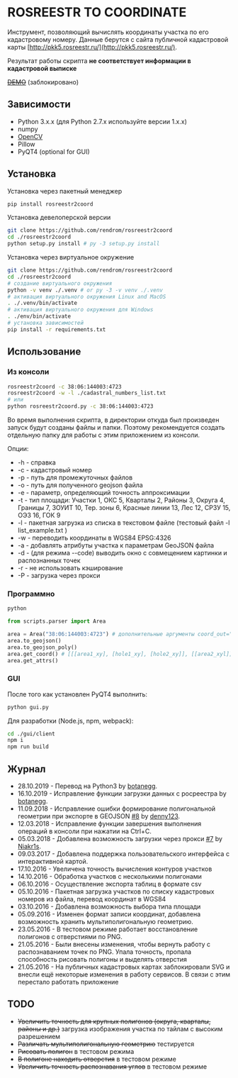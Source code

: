 # ROSREESTR TO COORDINATE

Инструмент, позволяющий вычислять координаты участка по его кадастровому номеру.
Данные берутся с сайта публичной кадастровой карты [http://pkk5.rosreestr.ru/](http://pkk5.rosreestr.ru/).

Результат работы скрипта __не соответствует информации в кадастровой выписке__

~~[DEMO](http://geonote.ru/pkk/)~~ (заблокировано)

## Зависимости

* Python 3.x.x (для Python 2.7.x используйте версии 1.x.x)
* numpy
* [OpenCV](http://opencv.org/)
* Pillow
* PyQT4 (optional for GUI)

## Установка

Установка через пакетный менеджер

```bash
pip install rosreestr2coord
```

Установка девелоперской версии

```bash
git clone https://github.com/rendrom/rosreestr2coord
cd ./rosreestr2coord
python setup.py install # py -3 setup.py install
```

Установка через виртуальное окружение

```bash
git clone https://github.com/rendrom/rosreestr2coord
cd ./rosreestr2coord
# создание виртуального окружения
python -v venv ./.venv # or py -3 -v venv ./.venv
# активация виртуального окружения Linux and MacOS
. ./.venv/bin/activate
# активация виртуального окружения для Windows
. ./env/bin/activate
# установка зависимостей
pip install -r requirements.txt
```

## Использование

### Из консоли

```bash
rosreestr2coord -c 38:06:144003:4723
rosreestr2coord -w -l ./cadastral_numbers_list.txt
# или
python rosreestr2coord.py -c 38:06:144003:4723
```

Во время выполнения скрипта, в директории откуда был произведен запуск будут созданы файлы и папки. 
Поэтому рекомендуется создать отдельную папку для работы с этим приложением из консоли. 

Опции:

* -h - справка
* -c - кадастровый номер
* -p - путь для промежуточных файлов
* -o - путь для полученного  geojson файла
* -e - параметр, определяющий точность аппроксимации
* -t - тип площади: Участки 1, ОКС 5, Кварталы 2, Районы 3, Округа 4, Границы 7, ЗОУИТ 10, Тер. зоны 6, Красные линии 13, Лес 12, СРЗУ 15, ОЭЗ 16, ГОК 9
* -l - пакетная загрузка из списка в текстовом файле (тестовый файл -l list_example.txt )
* -w - переводить координаты в WGS84 EPSG:4326
* -a - добавлять атрибуты участка к параметрам GeoJSON файла
* -d - (для режима --code) выводить окно с совмещением картинки и распознанных точек
* -r - не использовать кэширование
* -P - загрузка через прокси

### Программно

```bash
python
```

```python
from scripts.parser import Area

area = Area("38:06:144003:4723") # дополнительные аргументы coord_out="EPSG:4326", area_type=1, media-path=MEDIA, 
area.to_geojson()
area.to_geojson_poly()
area.get_coord() # [[[area1_xy], [hole1_xy], [hole2_xy]], [[area2_xyl]]]
area.get_attrs()
```

### GUI

После того как установлен PyQT4 выполнить:

```bash
python gui.py
```

Для разработки (Node.js, npm, webpack):

```bash
cd ./gui/client
npm i
npm run build
```

## Журнал

* 28.10.2019 - Перевод на Python3 by [botanegg](https://github.com/botanegg).
* 16.10.2019 - Исправление функции загрузки данных с росреестра by [botanegg](https://github.com/botanegg).
* 11.09.2018 - Исправление ошибки формирование полигональной геометрии при экспорте в GEOJSON [#8](https://github.com/rendrom/rosreestr2coord/issues/8) by [denny123](https://github.com/denny123).
* 12.03.2018 - Исправление функции завершения выполнения операций в консоли при нажатии на Ctrl+C.
* 05.03.2018 - Добавлена возможность загрузки через прокси [#7](https://github.com/rendrom/rosreestr2coord/issues/5) by [Niakr1s](https://github.com/Niakr1s).
* 09.03.2017 - Добавлена поддержка пользовательского интерфейса с интерактивной картой.
* 17.10.2016 - Увеличена точность вычисления контуров участков
* 14.10.2016 - Обработка участков с несколькими полигонами
* 06.10.2016 - Осуществление экспорта таблиц в формате csv
* 05.10.2016 - Пакетная загрузка участков по списку кадастровых номеров из файла, перевод координат в WGS84
* 03.10.2016 - Добавлена возможность выбора типа площади
* 05.09.2016 - Изменен формат записи координат, добавлена возможность хранить мультиполигональную геометрию. 
* 23.05.2016 - В тестовом режиме работает восстановление полигонов с отверстиями по PNG.
* 21.05.2016 - Были внесены изменения, чтобы вернуть работу с распознаванием точек по PNG. Упала точность, пропала способность рисовать полигоны и выделять отверстия
* 21.05.2016 - На публичных кадастровых картах заблокировали SVG и внесли ещё некоторые изменения в работу сервисов. В связи с этим перестало работать приложение

## TODO

* ~~Увеличить точность для крупных полигонов (округа, кварталы, районы и др.)~~ загрузка изображения участка по тайлам с высоким разрешением
* ~~Различать мультиполигональную геометрию~~ тестируется
* ~~Рисовать полигон~~ в тестовом режима
* ~~В полигоне находить отверстия~~ в тестовом режиме
* ~~Увеличить точность распознавания углов~~ в тестовом режиме

